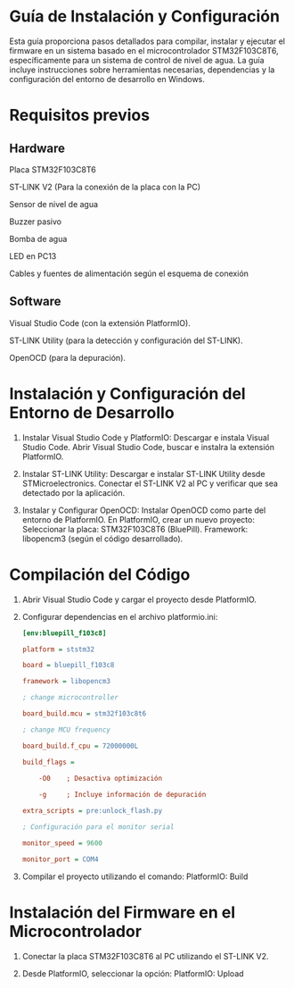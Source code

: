 # Guía de Instalación y Configuración

Esta guía proporciona pasos detallados para compilar, instalar y ejecutar el firmware en un sistema basado en el microcontrolador STM32F103C8T6, específicamente para un sistema de control de nivel de agua. La guía incluye instrucciones sobre herramientas necesarias, dependencias y la configuración del entorno de desarrollo en Windows.

# Requisitos previos

## Hardware
Placa STM32F103C8T6

ST-LINK V2 (Para la conexión de la placa con la PC)

Sensor de nivel de agua

Buzzer pasivo

Bomba de agua

LED en PC13

Cables y fuentes de alimentación según el esquema de conexión

## Software
Visual Studio Code (con la extensión PlatformIO).

ST-LINK Utility (para la detección y configuración del ST-LINK).

OpenOCD (para la depuración).

# Instalación y Configuración del Entorno de Desarrollo
1. Instalar Visual Studio Code y PlatformIO: 
Descargar e instala Visual Studio Code.
Abrir Visual Studio Code, buscar e instalra la extensión PlatformIO.

3. Instalar ST-LINK Utility: 
Descargar e instalar ST-LINK Utility desde STMicroelectronics.
Conectar el ST-LINK V2 al PC y verificar que sea detectado por la aplicación.

4. Instalar y Configurar OpenOCD: 
Instalar OpenOCD como parte del entorno de PlatformIO.
En PlatformIO, crear un nuevo proyecto:
Seleccionar la placa: STM32F103C8T6 (BluePill).
Framework: libopencm3 (según el código desarrollado).

# Compilación del Código
1. Abrir Visual Studio Code y cargar el proyecto desde PlatformIO.

2. Configurar dependencias en el archivo platformio.ini:

    ```ini
    [env:bluepill_f103c8]
    
    platform = ststm32
    
    board = bluepill_f103c8
    
    framework = libopencm3
    
    ; change microcontroller
    
    board_build.mcu = stm32f103c8t6
    
    ; change MCU frequency
    
    board_build.f_cpu = 72000000L
    
    build_flags = 
    
        -O0    ; Desactiva optimización
        
        -g     ; Incluye información de depuración
    
    extra_scripts = pre:unlock_flash.py
    
    ; Configuración para el monitor serial
    
    monitor_speed = 9600
    
    monitor_port = COM4
    ```
4. Compilar el proyecto utilizando el comando: PlatformIO: Build

# Instalación del Firmware en el Microcontrolador
1. Conectar la placa STM32F103C8T6 al PC utilizando el ST-LINK V2.

2. Desde PlatformIO, seleccionar la opción: PlatformIO: Upload
